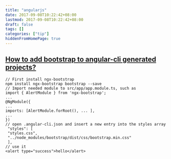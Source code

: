 ```yaml
---
title: "angularjs"
date: 2017-09-08T10:22:42+08:00
lastmod: 2017-09-08T10:22:42+08:00
draft: false
tags: []
categories: ["tip"]
hiddenFromHomePage: true
---
```



## [ How to add bootstrap to angular-cli generated projects? ](https://stackoverflow.com/questions/37649164/how-to-add-bootstrap-to-an-angular-cli-project)
```
// First install ngx-bootstrap
npm install ngx-bootstrap bootstrap --save
// Import needed module to src/app/app.module.ts, such as
import { AlertModule } from 'ngx-bootstrap';
...
@NgModule({
...
imports: [AlertModule.forRoot(), ... ],
... 
})
// open .angular-cli.json and insert a new entry into the styles array
 "styles": [
 "styles.css",
 "../node_modules/bootstrap/dist/css/bootstrap.min.css"
 ],
// use it
<alert type="success">hello</alert>

```
